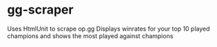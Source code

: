 # gg-scraper
Uses HtmlUnit to scrape op.gg
Displays winrates for your top 10 played champions
and shows the most played against champions
